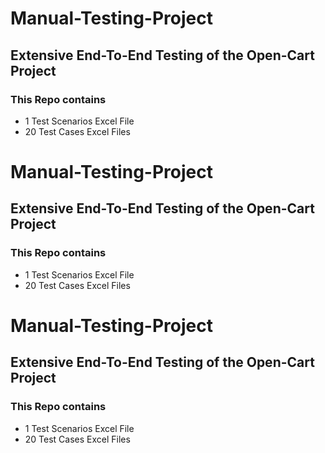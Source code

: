 # Manual-Testing-Project
## Extensive End-To-End Testing of the Open-Cart Project

### This Repo contains 
* 1 Test Scenarios Excel File 
* 20 Test Cases Excel Files


# Manual-Testing-Project
## Extensive End-To-End Testing of the Open-Cart Project

### This Repo contains 
* 1 Test Scenarios Excel File 
* 20 Test Cases Excel Files


# Manual-Testing-Project
## Extensive End-To-End Testing of the Open-Cart Project

### This Repo contains 
* 1 Test Scenarios Excel File 
* 20 Test Cases Excel Files

